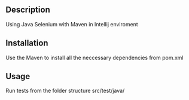 ## Description

Using Java Selenium with Maven in Intellij enviroment

## Installation

Use the Maven to install all the neccessary dependencies from pom.xml

## Usage

Run tests from the folder structure src/test/java/



